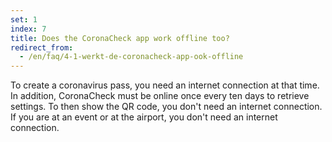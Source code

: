 ```yaml
---
set: 1
index: 7
title: Does the CoronaCheck app work offline too?
redirect_from: 
  - /en/faq/4-1-werkt-de-coronacheck-app-ook-offline
---
```

To create a coronavirus pass, you need an internet connection at that time. In addition, CoronaCheck must be online once every ten days to retrieve settings. To then show the QR code, you don't need an internet connection. If you are at an event or at the airport, you don't need an internet connection.
